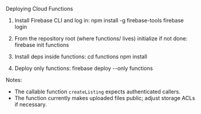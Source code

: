 Deploying Cloud Functions

1. Install Firebase CLI and log in:
   npm install -g firebase-tools
   firebase login

2. From the repository root (where functions/ lives) initialize if not done:
   firebase init functions

3. Install deps inside functions:
   cd functions
   npm install

4. Deploy only functions:
   firebase deploy --only functions

Notes:
- The callable function `createListing` expects authenticated callers.
- The function currently makes uploaded files public; adjust storage ACLs if necessary.
